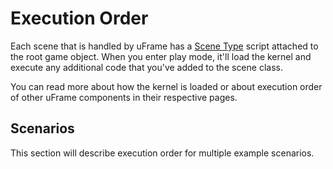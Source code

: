 # Execution Order

Each scene that is handled by uFrame has a [Scene Type](nodes/scene-type-node.md) script attached to the root game object. When you enter play mode, it'll load the kernel and execute any additional code that you've added to the scene class.

You can read more about how the kernel is loaded or about execution order of other uFrame components in their respective pages.

## Scenarios

This section will describe execution order for multiple example scenarios.
